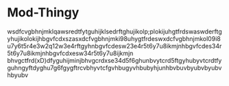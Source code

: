 # Mod-Thingy
wsdfcvgbhnjmklqawsredtfytguhijklsedrftghujikolp;plokijuhgtfrdswaswderftgyhujikolokijhbgvfcdxszasxdcfvgbhnjmki98uhygtfrdeswxdcfvgbhnjmkol09i8u7y6t5r4e3w2q12w3e4rftgyhnbgvfcdesw23e4r5t6y7u8ikmjnhbgvfcdes34r5t6y7u8ikmjnhbgvfcdxesw34r5t6y7u8ijkmjn bhvgctfrd(xD)dfyguhijminjbhvgcrdxse34d5f6ghunbvytcrd5ftgyhubyvtcrdtfyguhngyftdyghu7g6fgygftrcvbhyvtcfgvhbugyvhbubyhjunhbvbuvbyubvbyubvhbyubv
